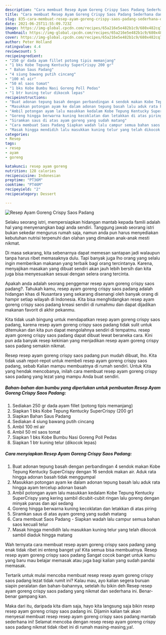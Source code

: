 ```yaml
---
description: "Cara membuat Resep Ayam Goreng Crispy Saos Padang Sederhana dan Mudah Dibuat"
title: "Cara membuat Resep Ayam Goreng Crispy Saos Padang Sederhana dan Mudah Dibuat"
slug: 835-cara-membuat-resep-ayam-goreng-crispy-saos-padang-sederhana-dan-mudah-dibuat
date: 2021-06-25T11:55:09.723Z
image: https://img-global.cpcdn.com/recipes/65a216e5e482b1c9/680x482cq70/resep-ayam-goreng-crispy-saos-padang-foto-resep-utama.jpg
thumbnail: https://img-global.cpcdn.com/recipes/65a216e5e482b1c9/680x482cq70/resep-ayam-goreng-crispy-saos-padang-foto-resep-utama.jpg
cover: https://img-global.cpcdn.com/recipes/65a216e5e482b1c9/680x482cq70/resep-ayam-goreng-crispy-saos-padang-foto-resep-utama.jpg
author: Peter Holland
ratingvalue: 4.4
reviewcount: 5
recipeingredient:
- "250 gr dada ayam fillet potong tipis memanjang"
- "1 bks Kobe Tepung Kentucky SuperCrispy 200 gr"
- " Bahan Saus Padang"
- "4 siung bawang putih cincang"
- "100 ml air"
- "50 ml saos tomat"
- "1 bks Kobe Bumbu Nasi Goreng Poll Pedas"
- "1 btr kuning telur dikocok lepas"
recipeinstructions:
- "Buat adonan tepung basah dengan perbandingan 4 sendok makan Kobe Tepung Kentucky SuperCrispy dengan 16 sendok makan air. Aduk rata hingga adonan basah tidak menggumpal"
- "Masukkan potongan ayam ke dalam adonan tepung basah lalu aduk rata hingga ayam tercelup adonan basah"
- "Ambil potongan ayam lalu masukkan kedalam Kobe Tepung Kentucky SuperCrispy yang kering sambil dicubit-cubit ringan lalu goreng dengan minyak panas dan api sedang"
- "Goreng hingga berwarna kuning kecoklatan dan letakkan di atas piring"
- "Siramkan saus di atas ayam goreng yang sudah matang"
- "Cara membuat Saos Padang Siapkan wadah lalu campur semua bahan saos kecuali telur"
- "Masak hingga mendidih lalu masukkan kuning telur yang telah dikocok sambil diaduk hingga matang"
categories:
- Resep
tags:
- resep
- ayam
- goreng

katakunci: resep ayam goreng 
nutrition: 128 calories
recipecuisine: Indonesian
preptime: "PT36M"
cooktime: "PT46M"
recipeyield: "2"
recipecategory: Dessert

---
```



![Resep Ayam Goreng Crispy Saos Padang](https://img-global.cpcdn.com/recipes/65a216e5e482b1c9/680x482cq70/resep-ayam-goreng-crispy-saos-padang-foto-resep-utama.jpg)

Selaku seorang istri, mempersiapkan hidangan mantab kepada famili adalah hal yang menyenangkan bagi anda sendiri. Tanggung jawab seorang istri bukan sekedar mengurus rumah saja, namun anda pun harus menyediakan kebutuhan nutrisi terpenuhi dan olahan yang dimakan anak-anak mesti nikmat.

Di masa  sekarang, kita sebenarnya dapat memesan santapan jadi walaupun tanpa harus ribet memasaknya dulu. Tapi banyak juga lho orang yang selalu ingin memberikan makanan yang terbaik bagi orang tercintanya. Karena, menyajikan masakan yang dibuat sendiri akan jauh lebih bersih dan kita juga bisa menyesuaikan sesuai dengan selera orang tercinta. 



Apakah anda adalah seorang penggemar resep ayam goreng crispy saos padang?. Tahukah kamu, resep ayam goreng crispy saos padang adalah hidangan khas di Nusantara yang sekarang disenangi oleh banyak orang di hampir setiap wilayah di Indonesia. Kita bisa menghidangkan resep ayam goreng crispy saos padang kreasi sendiri di rumahmu dan dapat dijadikan makanan favorit di akhir pekanmu.

Kita tidak usah bingung untuk mendapatkan resep ayam goreng crispy saos padang, karena resep ayam goreng crispy saos padang tidak sulit untuk ditemukan dan kita pun dapat mengolahnya sendiri di tempatmu. resep ayam goreng crispy saos padang dapat dibuat lewat beraneka cara. Kini pun ada banyak resep kekinian yang menjadikan resep ayam goreng crispy saos padang semakin nikmat.

Resep resep ayam goreng crispy saos padang pun mudah dibuat, lho. Kita tidak usah repot-repot untuk membeli resep ayam goreng crispy saos padang, sebab Kalian mampu membuatnya di rumah sendiri. Untuk Kita yang hendak mencobanya, inilah cara membuat resep ayam goreng crispy saos padang yang lezat yang mampu Anda buat sendiri.

<!--inarticleads1-->

##### Bahan-bahan dan bumbu yang diperlukan untuk pembuatan Resep Ayam Goreng Crispy Saos Padang:

1. Sediakan 250 gr dada ayam fillet (potong tipis memanjang)
1. Siapkan 1 bks Kobe Tepung Kentucky SuperCrispy (200 gr)
1. Siapkan  Bahan Saus Padang
1. Sediakan 4 siung bawang putih cincang
1. Ambil 100 ml air
1. Ambil 50 ml saos tomat
1. Siapkan 1 bks Kobe Bumbu Nasi Goreng Poll Pedas
1. Siapkan 1 btr kuning telur (dikocok lepas)




<!--inarticleads2-->

##### Cara menyiapkan Resep Ayam Goreng Crispy Saos Padang:

1. Buat adonan tepung basah dengan perbandingan 4 sendok makan Kobe Tepung Kentucky SuperCrispy dengan 16 sendok makan air. Aduk rata hingga adonan basah tidak menggumpal
1. Masukkan potongan ayam ke dalam adonan tepung basah lalu aduk rata hingga ayam tercelup adonan basah
1. Ambil potongan ayam lalu masukkan kedalam Kobe Tepung Kentucky SuperCrispy yang kering sambil dicubit-cubit ringan lalu goreng dengan minyak panas dan api sedang
1. Goreng hingga berwarna kuning kecoklatan dan letakkan di atas piring
1. Siramkan saus di atas ayam goreng yang sudah matang
1. Cara membuat Saos Padang - Siapkan wadah lalu campur semua bahan saos kecuali telur
1. Masak hingga mendidih lalu masukkan kuning telur yang telah dikocok sambil diaduk hingga matang




Wah ternyata cara membuat resep ayam goreng crispy saos padang yang enak tidak ribet ini enteng banget ya! Kita semua bisa membuatnya. Resep resep ayam goreng crispy saos padang Sangat cocok banget untuk kamu yang baru mau belajar memasak atau juga bagi kalian yang sudah pandai memasak.

Tertarik untuk mulai mencoba membuat resep resep ayam goreng crispy saos padang lezat tidak rumit ini? Kalau mau, ayo kalian segera buruan siapin peralatan dan bahan-bahannya, setelah itu bikin deh Resep resep ayam goreng crispy saos padang yang nikmat dan sederhana ini. Benar-benar gampang kan. 

Maka dari itu, daripada kita diam saja, hayo kita langsung saja bikin resep resep ayam goreng crispy saos padang ini. Dijamin kalian tak akan menyesal membuat resep resep ayam goreng crispy saos padang mantab sederhana ini! Selamat mencoba dengan resep resep ayam goreng crispy saos padang nikmat tidak ribet ini di rumah masing-masing,ya!.

